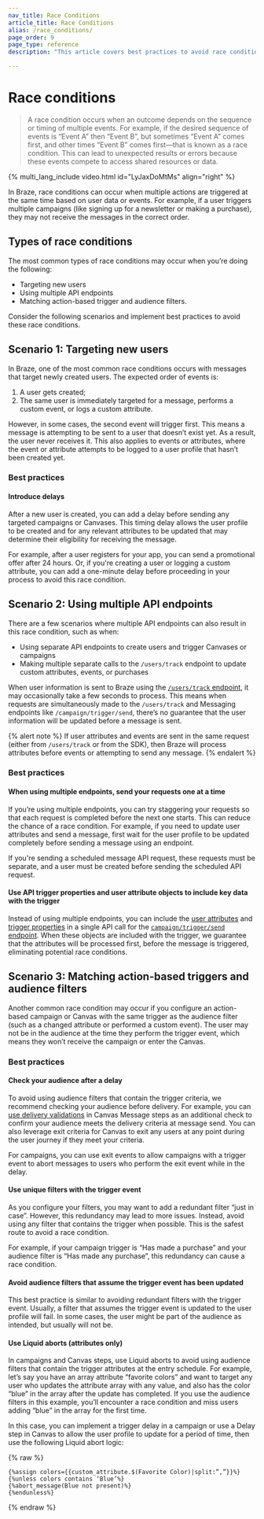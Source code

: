 ```yaml
---
nav_title: Race Conditions
article_title: Race Conditions
alias: /race_conditions/
page_order: 9
page_type: reference
description: "This article covers best practices to avoid race conditions from affecting your messaging campaigns."

---
```


# Race conditions

> A race condition occurs when an outcome depends on the sequence or timing of multiple events. For example, if the desired sequence of events is “Event A” then “Event B”, but sometimes “Event A” comes first, and other times “Event B” comes first—that is known as a race condition. This can lead to unexpected results or errors because these events compete to access shared resources or data.

{% multi_lang_include video.html id="LyJaxDoMtMs" align="right" %}

In Braze, race conditions can occur when multiple actions are triggered at the same time based on user data or events. For example, if a user triggers multiple campaigns (like signing up for a newsletter or making a purchase), they may not receive the messages in the correct order.

## Types of race conditions

The most common types of race conditions may occur when you’re doing the following:

- Targeting new users
- Using multiple API endpoints
- Matching action-based trigger and audience filters. 

Consider the following scenarios and implement best practices to avoid these race conditions.

## Scenario 1: Targeting new users

In Braze, one of the most common race conditions occurs with messages that target newly created users. The expected order of events is:

1. A user gets created;
2. The same user is immediately targeted for a message, performs a custom event, or logs a custom attribute.

However, in some cases, the second event will trigger first. This means a message is attempting to be sent to a user that doesn’t exist yet. As a result, the user never receives it. This also applies to events or attributes, where the event or attribute attempts to be logged to a user profile that hasn’t been created yet.

### Best practices

#### Introduce delays

After a new user is created, you can add a delay before sending any targeted campaigns or Canvases. This timing delay allows the user profile to be created and for any relevant attributes to be updated that may determine their eligibility for receiving the message. 

For example, after a user registers for your app, you can send a promotional offer after 24 hours. Or, if you're creating a user or logging a custom attribute, you can add a one-minute delay before proceeding in your process to avoid this race condition.

## Scenario 2: Using multiple API endpoints

There are a few scenarios where multiple API endpoints can also result in this race condition, such as when:

- Using separate API endpoints to create users and trigger Canvases or campaigns
- Making multiple separate calls to the `/users/track` endpoint to update custom attributes, events, or purchases

When user information is sent to Braze using the [`/users/track` endpoint]({{site.baseurl}}/api/endpoints/user_data/post_user_track), it may occasionally take a few seconds to process. This means when requests are simultaneously made to the `/users/track` and Messaging endpoints like `/campaign/trigger/send`, there’s no guarantee that the user information will be updated before a message is sent.

{% alert note %}
If user attributes and events are sent in the same request (either from `/users/track` or from the SDK), then Braze will process attributes before events or attempting to send any message.
{% endalert %}

### Best practices

#### When using multiple endpoints, send your requests one at a time

If you’re using multiple endpoints, you can try staggering your requests so that each request is completed before the next one starts. This can reduce the chance of a race condition. For example, if you need to update user attributes and send a message, first wait for the user profile to be updated completely before sending a message using an endpoint.

If you're sending a scheduled message API request, these requests must be separate, and a user must be created before sending the scheduled API request.

#### Use API trigger properties and user attribute objects to include key data with the trigger

Instead of using multiple endpoints, you can include the [user attributes]({{site.baseurl}}/api/objects_filters/user_attributes_object#object-body) and [trigger properties]({{site.baseurl}}/api/objects_filters/trigger_properties_object) in a single API call for the [`campaign/trigger/send` endpoint]({{site.baseurl}}/api/endpoints/messaging/send_messages/post_send_triggered_campaigns). When these objects are included with the trigger, we guarantee that the attributes will be processed first, before the message is triggered, eliminating potential race conditions.

## Scenario 3: Matching action-based triggers and audience filters

Another common race condition may occur if you configure an action-based campaign or Canvas with the same trigger as the audience filter (such as a changed attribute or performed a custom event). The user may not be in the audience at the time they perform the trigger event, which means they won’t receive the campaign or enter the Canvas.

### Best practices

#### Check your audience after a delay

To avoid using audience filters that contain the trigger criteria, we recommend checking your audience before delivery. For example, you can [use delivery validations]({{site.baseurl}}/user_guide/engagement_tools/canvas/canvas_components/message_step/#edit-delivery-settings) in Canvas Message steps as an additional check to confirm your audience meets the delivery criteria at message send. You can also leverage exit criteria for Canvas to exit any users at any point during the user journey if they meet your criteria.

For campaigns, you can use exit events to allow campaigns with a trigger event to abort messages to users who perform the exit event while in the delay.

#### Use unique filters with the trigger event

As you configure your filters, you may want to add a redundant filter “just in case”. However, this redundancy may lead to more issues. Instead, avoid using any filter that contains the trigger when possible. This is the safest route to avoid a race condition.

For example, if your campaign trigger is “Has made a purchase” and your audience filter is “Has made any purchase”, this redundancy can cause a race condition. 

#### Avoid audience filters that assume the trigger event has been updated

This best practice is similar to avoiding redundant filters with the trigger event. Usually, a filter that assumes the trigger event is updated to the user profile will fail. In some cases, the user might be part of the audience as intended, but usually will not be.

#### Use Liquid aborts (attributes only)

In campaigns and Canvas steps, use Liquid aborts to avoid using audience filters that contain the trigger attributes at the entry schedule. For example, let’s say you have an array attribute “favorite colors” and want to target any user who updates the attribute array with any value, and also has the color “blue” in the array after the update has completed. If you use the audience filters in this example, you’ll encounter a race condition and miss users adding “blue” in the array for the first time.

In this case, you can implement a trigger delay in a campaign or use a Delay step in Canvas to allow the user profile to update for a period of time, then use the following Liquid abort logic:

{% raw %}
```liquid
{%assign colors={{custom_attribute.$(Favorite Color)|split:”,”}}%}
{%unless colors contains ‘Blue’%}
{%abort_message(Blue not present)%}
{%endunless%}
```
{% endraw %}

[1]: {{site.baseurl}}/api/objects_filters/user_attributes_object/
[2]: {{site.baseurl}}/api/endpoints/messaging/send_messages/post_send_triggered_canvases/
[3]: {{site.baseurl}}/api/endpoints/messaging/send_messages/post_send_triggered_campaigns/
[4]: {{site.baseurl}}/api/endpoints/messaging/send_messages/post_send_messages/

